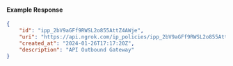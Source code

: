<!-- Code generated for API Clients. DO NOT EDIT. -->

#### Example Response

```json
{
	"id": "ipp_2bV9aGFf9RWSL2o855AttZ4AWje",
	"uri": "https://api.ngrok.com/ip_policies/ipp_2bV9aGFf9RWSL2o855AttZ4AWje",
	"created_at": "2024-01-26T17:17:20Z",
	"description": "API Outbound Gateway"
}
```

